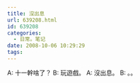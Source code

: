 ```yaml
---
title: 沒出息
url: 639208.html
id: 639208
categories:
  - 日常。笔记
date: 2008-10-06 10:29:29
tags:
---
```


A: 十一幹啥了？
B: 玩遊戲。
A: 沒出息。
B: 。。